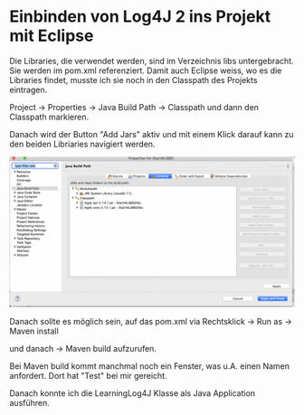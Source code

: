 # Einbinden von Log4J 2 ins Projekt mit Eclipse #

Die Libraries, die verwendet werden, sind im Verzeichnis libs untergebracht. Sie werden im pom.xml referenziert. Damit auch Eclipse weiss, wo es die Libraries findet, musste ich sie noch in den Classpath des Projekts eintragen.

Project -> Properties -> Java Build Path -> Classpath und dann den Classpath markieren.

Danach wird der Button "Add Jars" aktiv und mit einem Klick darauf kann zu den beiden Libriaries navigiert werden.

![image](./log4jInClasspath.png)

Danach sollte es möglich sein, auf das pom.xml via Rechtsklick -> Run as -> Maven install 

und danach -> Maven build aufzurufen.

Bei Maven build kommt manchmal noch ein Fenster, was u.A. einen Namen anfordert. Dort hat "Test" bei mir gereicht.

Danach konnte ich die LearningLog4J Klasse als Java Application ausführen.
